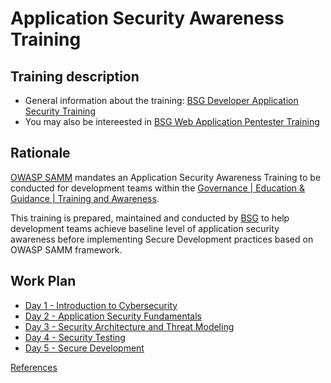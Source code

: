 # Application Security Awareness Training

## Training description
- General information about the training: [BSG Developer Application Security Training](https://bsg.tech/developer-training/)
- You may also be intereested in [BSG Web Application Pentester Training](https://bsg.tech/pentester-training/)

## Rationale 
[OWASP SAMM](http://www.opensamm.org) mandates an Application Security Awareness Training to be conducted for development teams within the [Governance | Education & Guidance | Training and Awareness](https://owaspsamm.org/model/governance/education-and-guidance/stream-a/).

This training is prepared, maintained and conducted by [BSG](https://bsg.tech) to help development teams achieve baseline level of application security awareness before implementing Secure Development practices based on OWASP SAMM framework.

## Work Plan
- [Day 1 - Introduction to Cybersecurity](day1.md)
- [Day 2 - Application Security Fundamentals](day2.md)
- [Day 3 - Security Architecture and Threat Modeling](day3.md)
- [Day 4 - Security Testing](day4.md)
- [Day 5 - Secure Development](day5.md)

[References](references.md)
